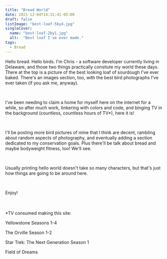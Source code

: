 ```yaml
---
title: "Bread World"
date: 2021-12-04T14:31:41-05:00
draft: false
listImage: "best-loaf-5by4.jpg"
singleCover:
  name: "best-loaf-2by1.jpg"
  alt:  "Best loaf I've ever made."
tags:
  - Bread
---
```

Hello bread. Hello birds. I'm Chris - a software developer currently living in Delaware, and those two things practically consitute my world these days. There at the top is a picture of the best looking loaf of sourdough I've ever baked. There's an images section, too, with the best bird photographs I've ever taken (if you ask me, anyway).

<br>

I've been needing to claim a home for myself here on the internet for a while, so after much work, tinkering with colors and code, and binging TV in the background (countless, countless hours of TV*), here it is!

<br>

I'll be posting more bird pictures of mine that I think are decent, rambling about random aspects of photography, and eventually adding a section dedicated to my conservation goals. Plus there'll be talk about bread and maybe bodyweight fitness, too! We'll see.

<br>

Usually printing hello world doesn't take so many characters, but that's just how things are going to be around here.

<br>

Enjoy!

<br>
<br>

<div class="text-sm mb-4">*TV consumed making this site:</div>


Yellowstone
Seasons 1-4

The Orville
Season 1-2

Star Trek: The Next Generation
Season 1

Field of Dreams
